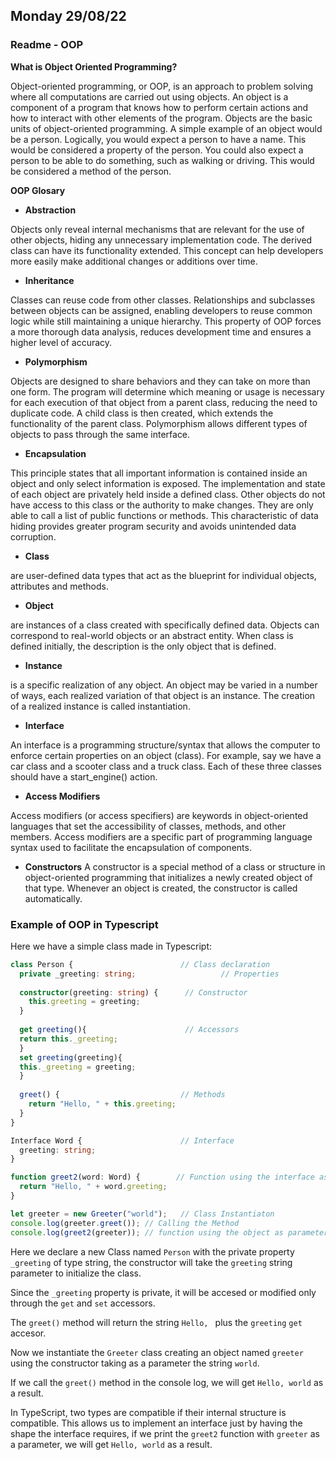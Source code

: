 ## Monday 29/08/22

### Readme - OOP

**What is Object Oriented Programming?**

Object-oriented programming, or OOP, is an approach to problem solving 
where all computations are carried out using objects. An object is a 
component of a program that knows how to perform certain actions and how 
to interact with other elements of the program. Objects are the basic units 
of object-oriented programming. A simple example of an object would be a 
person. Logically, you would expect a person to have a name. This would be 
considered a property of the person. You could also expect a person to be able
to do something, such as walking or driving. This would be considered a method
of the person.

**OOP Glosary**

- **Abstraction**
  
 Objects only reveal internal mechanisms that are relevant for the use of other objects, hiding any unnecessary implementation code. The derived class can have its functionality extended. This concept can help developers more easily make additional changes or additions over time.

- **Inheritance**

Classes can reuse code from other classes. Relationships and subclasses between objects can be assigned, enabling developers to reuse common logic while still maintaining a unique hierarchy. This property of OOP forces a more thorough data analysis, reduces development time and ensures a higher level of accuracy.

- **Polymorphism**

Objects are designed to share behaviors and they can take on more than one form. The program will determine which meaning or usage is necessary for each execution of that object from a parent class, reducing the need to duplicate code. A child class is then created, which extends the functionality of the parent class. Polymorphism allows different types of objects to pass through the same interface.

- **Encapsulation**

This principle states that all important information is contained inside an object and only select information is exposed. The implementation and state of each object are privately held inside a defined class. Other objects do not have access to this class or the authority to make changes. They are only able to call a list of public functions or methods. This characteristic of data hiding provides greater program security and avoids unintended data corruption.

- **Class**

are user-defined data types that act as the blueprint for individual objects, attributes and methods.

- **Object**

are instances of a class created with specifically defined data. Objects can correspond to real-world objects or an abstract entity. When class is defined initially, the description is the only object that is defined.

- **Instance**

is a specific realization of any object.
An object may be varied in a number of ways, each realized variation of that object is an instance.
The creation of a realized instance is called instantiation.

- **Interface**

An interface is a programming structure/syntax that allows the computer to enforce certain properties on an object (class). For example, say we have a car class and a scooter class and a truck class. Each of these three classes should have a start_engine() action.

- **Access Modifiers**

Access modifiers (or access specifiers) are keywords in object-oriented languages that set the accessibility of classes, methods, and other members. Access modifiers are a specific part of programming language syntax used to facilitate the encapsulation of components.

- **Constructors**
A constructor is a special method of a class or structure in object-oriented programming that initializes a newly created object of that type. Whenever an object is created, the constructor is called automatically.

### Example of OOP in Typescript

Here we have a simple class made in Typescript:

```typescript
class Person {                        // Class declaration
  private _greeting: string;                   // Properties
 
  constructor(greeting: string) {      // Constructor
    this.greeting = greeting;
  }
  
  get greeting(){                      // Accessors
  return this._greeting;
  }
  set greeting(greeting){
  this._greeting = greeting;
  }
 
  greet() {                           // Methods
    return "Hello, " + this.greeting;
  }
}

Interface Word {                      // Interface
  greeting: string;
}

function greet2(word: Word) {        // Function using the interface as a parameter
  return "Hello, " + word.greeting;
}

let greeter = new Greeter("world");   // Class Instantiaton
console.log(greeter.greet()); // Calling the Method
console.log(greet2(greeter)); // function using the object as parameter
```


Here we declare a new Class named `Person` with the private property `_greeting` of type string, the constructor will take the `greeting` string parameter to initialize the class.

Since the `_greeting` property is private, it will be accesed or modified only through the `get` and `set` accessors.

The `greet()` method will return the string `Hello, ` plus the `greeting` `get` accesor.

Now we instantiate the `Greeter` class creating an object named `greeter` using the constructor taking as a parameter the string `world`.

If we call the `greet()` method in the console log, we will get ` Hello, world ` as a result.

In TypeScript, two types are compatible if their internal structure is compatible. This allows us to implement an interface just by having the shape the interface requires, if we print the `greet2` function with `greeter` as a parameter, we will get ` Hello, world ` as a result.
